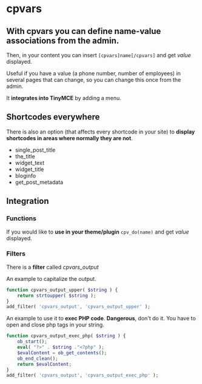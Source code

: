 # cpvars

## With cpvars you can define name-value associations from the admin.

Then, in your content you can insert
`[cpvars]name[/cpvars]`
and get _value_ displayed.

Useful if you have a value (a phone number, number of employees) in several pages that can change, so you can change this once from the admin.

It **integrates into TinyMCE** by adding a menu.

## Shortcodes everywhere
There is also an option (that affects every shortcode in your site) to **display shortcodes in areas where normally they are not**.

- single\_post\_title
- the\_title
- widget\_text
- widget\_title
- bloginfo
- get\_post\_metadata

## Integration
### Functions
If you would like to **use in your theme/plugin**
`cpv_do(name)`
and get _value_ displayed.
### Filters
There is a **filter** called *cpvars_output*

An example to capitalize the output.
```php
function cpvars_output_upper( $string ) {
    return strtoupper( $string );
}
add_filter( 'cpvars_output', 'cpvars_output_upper' );
```
An example to use it to **exec PHP code**. **Dangerous**, don't do it.
You have to open and close php tags in your string.
```php
function cpvars_output_exec_php( $string ) {
    ob_start();
    eval( "?>" . $string ."<?php" );
    $evalContent = ob_get_contents();
    ob_end_clean();
    return $evalContent;
}
add_filter( 'cpvars_output', 'cpvars_output_exec_php' );
```



